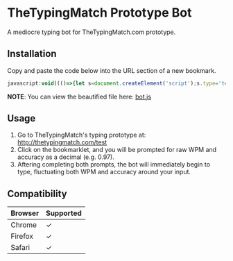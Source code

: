 # TheTypingMatch Prototype Bot
A mediocre typing bot for TheTypingMatch.com prototype.

## Installation
Copy and paste the code below into the URL section of a new bookmark.
```javascript
javascript:void((()=>{let s=document.createElement('script');s.type='text/javascript';s.src='https://cdn.jsdelivr.net/gh/Ray-Adams/TTM-Prototype-Bot@latest/bot.js';document.body.appendChild(s)})())
```
**NOTE**: You can view the beautified file here: [bot.js](../master/bot.js)

## Usage
1. Go to TheTypingMatch's typing prototype at: http://thetypingmatch.com/test
2. Click on the bookmarklet, and you will be prompted for raw WPM and accuracy as a decimal (e.g. 0.97).
3. Aftering completing both prompts, the bot will immediately begin to type, fluctuating both WPM and accuracy around your input.

## Compatibility
Browser | Supported
--------|------------
Chrome  |     ✓
Firefox |     ✓
Safari  |     ✓
